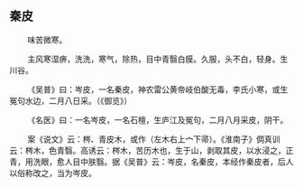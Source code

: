 ## 秦皮
<p>&emsp;&emsp;
味苦微寒。
</p>
<p>&emsp;&emsp;
主风寒湿痹，洗洗，寒气，除热，目中青翳白膜。久服，头不白，轻身。生川谷。
</p>
<p>&emsp;&emsp;
《吴普》曰：岑皮，一名秦皮，神农雷公黄帝岐伯酸无毒，李氏小寒，或生冤句水边，二月八日采。（《御览》）
</p>
<p>&emsp;&emsp;
《名医》曰：一名岑皮，一名石檀，生庐江及冤句，二月八月采皮，阴干。
</p>
<p>&emsp;&emsp;
案《说文》云：梣、青皮木，或作（左木右上宀下帚）。《淮南子》倜真训云：梣木，色青翳。高诱云：梣木，苦历木也，生于山，剥取其皮，以水浸之，正青，用洗眼，愈人目中肤翳。据《吴普》云：岑皮，名秦皮，本经作秦皮者，后人以俗称改之，当为岑皮。
</p>
